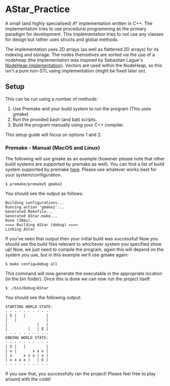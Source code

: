 # AStar_Practice

A small (and highly specialised) A* implementation written in C++. The implementation tries to use procedural programming as the primary paradigm for development. This implementation tries to not use any classes for design but rather uses structs and global methods.

The implementation uses 2D arrays (as well as flattened 2D arrays) for its indexing and storage. The nodes themselves are sorted via the use of a nodeheap (the implementation was inspired by Sebastian Lague's [NodeHeap implementation](https://www.youtube.com/watch?v=3Dw5d7PlcTM&t=906s)). Vectors are used within the NodeHeap, so this isn't a pure non-STL using implementation (might be fixed later on). 

## Setup 

This can be run using a number of methods:

1. Use Premake and your build system to run the program (This uses gmake)
2. Run the provided bash (and bat) scripts.
3. Build the program manually using your C++ compiler.

This setup guide will focus on options 1 and 2. 

### Premake - Manual (MacOS and Linux)

The following will use gmake as an example (however please note that other build systems are supported by premake as well). You can find a list of build system supported by premake [here](https://github.com/premake/premake-core/wiki/Using-Premake#using-premake-to-generate-project-files). Please use whatever works best for your system/configuration.

```
$ premake/premake5 gmake2
```

You should see the output as follows: 

```
Building configurations...
Running action 'gmake2'...
Generated Makefile...
Generated AStar.make...
Done (38ms).
==== Building AStar (debug) ====
Linking AStar
```

If you've seen that output then your initial build was successful! Now you should see the build files relevant to whichever system you specified show up! Now, we just need to compile the program, again this will depend on the system you use, but in this example we'll use gmake again:

```
$ make config=debug all
```

This command will now generate the executable in the appropriate location (in the bin folder). Once this is done we can now run the project itself:

```
$ ./bin/Debug/AStar
```

You should see the following output:

```
STARTING WORLD STATE:
- - - - - - - - - - 
| S |   |         | 
|   |             | 
|             |   | 
|         |   | E | 
- - - - - - - - - - 
ENDING WORLD STATE:
- - - - - - - - - - 
| S |   |         | 
| x |       x x x | 
| x     x x x | x | 
| x x x x |   | E | 
- - - - - - - - - - 
```

If you saw that, you successfully ran the project! Please feel free to play around with the code!